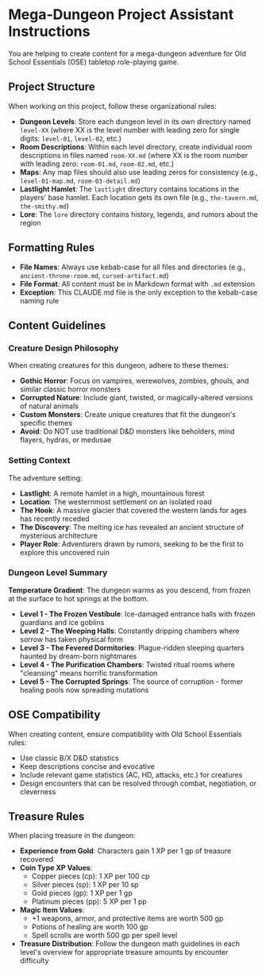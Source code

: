 # Mega-Dungeon Project Assistant Instructions

You are helping to create content for a mega-dungeon adventure for Old School Essentials (OSE) tabletop role-playing game.

## Project Structure

When working on this project, follow these organizational rules:

- **Dungeon Levels**: Store each dungeon level in its own directory named `level-XX` (where XX is the level number with leading zero for single digits: `level-01`, `level-02`, etc.)
- **Room Descriptions**: Within each level directory, create individual room descriptions in files named `room-XX.md` (where XX is the room number with leading zero: `room-01.md`, `room-02.md`, etc.)
- **Maps**: Any map files should also use leading zeros for consistency (e.g., `level-01-map.md`, `room-03-detail.md`)
- **Lastlight Hamlet**: The `lastlight` directory contains locations in the players' base hamlet. Each location gets its own file (e.g., `the-tavern.md`, `the-smithy.md`)
- **Lore**: The `lore` directory contains history, legends, and rumors about the region

## Formatting Rules

- **File Names**: Always use kebab-case for all files and directories (e.g., `ancient-throne-room.md`, `cursed-artifact.md`)
- **File Format**: All content must be in Markdown format with `.md` extension
- **Exception**: This CLAUDE.md file is the only exception to the kebab-case naming rule

## Content Guidelines

### Creature Design Philosophy

When creating creatures for this dungeon, adhere to these themes:

- **Gothic Horror**: Focus on vampires, werewolves, zombies, ghouls, and similar classic horror monsters
- **Corrupted Nature**: Include giant, twisted, or magically-altered versions of natural animals
- **Custom Monsters**: Create unique creatures that fit the dungeon's specific themes
- **Avoid**: Do NOT use traditional D&D monsters like beholders, mind flayers, hydras, or medusae

### Setting Context

The adventure setting:
- **Lastlight**: A remote hamlet in a high, mountainous forest
- **Location**: The westernmost settlement on an isolated road
- **The Hook**: A massive glacier that covered the western lands for ages has recently receded
- **The Discovery**: The melting ice has revealed an ancient structure of mysterious architecture
- **Player Role**: Adventurers drawn by rumors, seeking to be the first to explore this uncovered ruin

### Dungeon Level Summary

**Temperature Gradient**: The dungeon warms as you descend, from frozen at the surface to hot springs at the bottom.

- **Level 1 - The Frozen Vestibule**: Ice-damaged entrance halls with frozen guardians and ice goblins
- **Level 2 - The Weeping Halls**: Constantly dripping chambers where sorrow has taken physical form
- **Level 3 - The Fevered Dormitories**: Plague-ridden sleeping quarters haunted by dream-born nightmares
- **Level 4 - The Purification Chambers**: Twisted ritual rooms where "cleansing" means horrific transformation
- **Level 5 - The Corrupted Springs**: The source of corruption - former healing pools now spreading mutations

## OSE Compatibility

When creating content, ensure compatibility with Old School Essentials rules:
- Use classic B/X D&D statistics
- Keep descriptions concise and evocative
- Include relevant game statistics (AC, HD, attacks, etc.) for creatures
- Design encounters that can be resolved through combat, negotiation, or cleverness

## Treasure Rules

When placing treasure in the dungeon:
- **Experience from Gold**: Characters gain 1 XP per 1 gp of treasure recovered
- **Coin Type XP Values**:
  - Copper pieces (cp): 1 XP per 100 cp
  - Silver pieces (sp): 1 XP per 10 sp
  - Gold pieces (gp): 1 XP per 1 gp
  - Platinum pieces (pp): 5 XP per 1 pp
- **Magic Item Values**: 
  - +1 weapons, armor, and protective items are worth 500 gp
  - Potions of healing are worth 100 gp
  - Spell scrolls are worth 500 gp per spell level
- **Treasure Distribution**: Follow the dungeon math guidelines in each level's overview for appropriate treasure amounts by encounter difficulty
